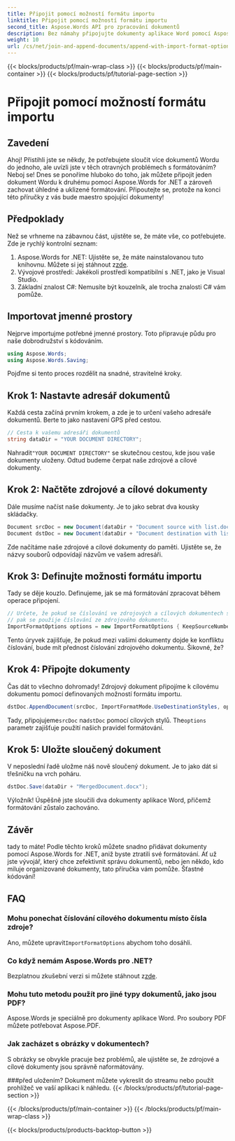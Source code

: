 ```yaml
---
title: Připojit pomocí možností formátu importu
linktitle: Připojit pomocí možností formátu importu
second_title: Aspose.Words API pro zpracování dokumentů
description: Bez námahy připojujte dokumenty aplikace Word pomocí Aspose.Words pro .NET a udržujte formátování s podrobnými pokyny krok za krokem.
weight: 10
url: /cs/net/join-and-append-documents/append-with-import-format-options/
---
```


{{< blocks/products/pf/main-wrap-class >}}
{{< blocks/products/pf/main-container >}}
{{< blocks/products/pf/tutorial-page-section >}}

# Připojit pomocí možností formátu importu

## Zavedení

Ahoj! Přistihli jste se někdy, že potřebujete sloučit více dokumentů Wordu do jednoho, ale uvízli jste v těch otravných problémech s formátováním? Neboj se! Dnes se ponoříme hluboko do toho, jak můžete připojit jeden dokument Wordu k druhému pomocí Aspose.Words for .NET a zároveň zachovat úhledné a uklizené formátování. Připoutejte se, protože na konci této příručky z vás bude maestro spojující dokumenty!

## Předpoklady

Než se vrhneme na zábavnou část, ujistěte se, že máte vše, co potřebujete. Zde je rychlý kontrolní seznam:

1.  Aspose.Words for .NET: Ujistěte se, že máte nainstalovanou tuto knihovnu. Můžete si jej stáhnout z[zde](https://releases.aspose.com/words/net/).
2. Vývojové prostředí: Jakékoli prostředí kompatibilní s .NET, jako je Visual Studio.
3. Základní znalost C#: Nemusíte být kouzelník, ale trocha znalosti C# vám pomůže.

## Importovat jmenné prostory

Nejprve importujme potřebné jmenné prostory. Toto připravuje půdu pro naše dobrodružství s kódováním.

```csharp
using Aspose.Words;
using Aspose.Words.Saving;
```

Pojďme si tento proces rozdělit na snadné, stravitelné kroky.

## Krok 1: Nastavte adresář dokumentů

Každá cesta začíná prvním krokem, a zde je to určení vašeho adresáře dokumentů. Berte to jako nastavení GPS před cestou.

```csharp
// Cesta k vašemu adresáři dokumentů
string dataDir = "YOUR DOCUMENT DIRECTORY";
```

 Nahradit`"YOUR DOCUMENT DIRECTORY"` se skutečnou cestou, kde jsou vaše dokumenty uloženy. Odtud budeme čerpat naše zdrojové a cílové dokumenty.

## Krok 2: Načtěte zdrojové a cílové dokumenty

Dále musíme načíst naše dokumenty. Je to jako sebrat dva kousky skládačky.

```csharp
Document srcDoc = new Document(dataDir + "Document source with list.docx");
Document dstDoc = new Document(dataDir + "Document destination with list.docx");
```

Zde načítáme naše zdrojové a cílové dokumenty do paměti. Ujistěte se, že názvy souborů odpovídají názvům ve vašem adresáři.

## Krok 3: Definujte možnosti formátu importu

Tady se děje kouzlo. Definujeme, jak se má formátování zpracovat během operace připojení.

```csharp
// Určete, že pokud se číslování ve zdrojových a cílových dokumentech střetává,
// pak se použije číslování ze zdrojového dokumentu.
ImportFormatOptions options = new ImportFormatOptions { KeepSourceNumbering = true };
```

Tento úryvek zajišťuje, že pokud mezi vašimi dokumenty dojde ke konfliktu číslování, bude mít přednost číslování zdrojového dokumentu. Šikovné, že?

## Krok 4: Připojte dokumenty

Čas dát to všechno dohromady! Zdrojový dokument připojíme k cílovému dokumentu pomocí definovaných možností formátu importu.

```csharp
dstDoc.AppendDocument(srcDoc, ImportFormatMode.UseDestinationStyles, options);
```

 Tady, připojujeme`srcDoc` na`dstDoc` pomocí cílových stylů. The`options` parametr zajišťuje použití našich pravidel formátování.

## Krok 5: Uložte sloučený dokument

V neposlední řadě uložme náš nově sloučený dokument. Je to jako dát si třešničku na vrch poháru.

```csharp
dstDoc.Save(dataDir + "MergedDocument.docx");
```

Výložník! Úspěšně jste sloučili dva dokumenty aplikace Word, přičemž formátování zůstalo zachováno. 

## Závěr

tady to máte! Podle těchto kroků můžete snadno přidávat dokumenty pomocí Aspose.Words for .NET, aniž byste ztratili své formátování. Ať už jste vývojář, který chce zefektivnit správu dokumentů, nebo jen někdo, kdo miluje organizované dokumenty, tato příručka vám pomůže. Šťastné kódování!

## FAQ

### Mohu ponechat číslování cílového dokumentu místo čísla zdroje?
 Ano, můžete upravit`ImportFormatOptions` abychom toho dosáhli.

### Co když nemám Aspose.Words pro .NET?
 Bezplatnou zkušební verzi si můžete stáhnout z[zde](https://releases.aspose.com/).

### Mohu tuto metodu použít pro jiné typy dokumentů, jako jsou PDF?
Aspose.Words je speciálně pro dokumenty aplikace Word. Pro soubory PDF můžete potřebovat Aspose.PDF.

### Jak zacházet s obrázky v dokumentech?
S obrázky se obvykle pracuje bez problémů, ale ujistěte se, že zdrojové a cílové dokumenty jsou správně naformátovány.

###před uložením?
Dokument můžete vykreslit do streamu nebo použít prohlížeč ve vaší aplikaci k náhledu.
{{< /blocks/products/pf/tutorial-page-section >}}

{{< /blocks/products/pf/main-container >}}
{{< /blocks/products/pf/main-wrap-class >}}

{{< blocks/products/products-backtop-button >}}

